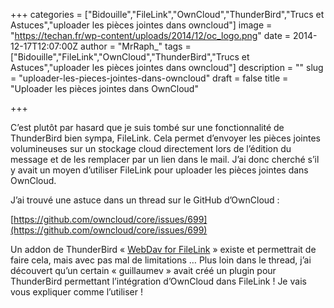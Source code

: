 +++
categories = ["Bidouille","FileLink","OwnCloud","ThunderBird","Trucs et Astuces","uploader les pièces jointes dans owncloud"]
image = "https://techan.fr/wp-content/uploads/2014/12/oc_logo.png"
date = 2014-12-17T12:07:00Z
author = "MrRaph_"
tags = ["Bidouille","FileLink","OwnCloud","ThunderBird","Trucs et Astuces","uploader les pièces jointes dans owncloud"]
description = ""
slug = "uploader-les-pieces-jointes-dans-owncloud"
draft = false
title = "Uploader les pièces jointes dans OwnCloud"

+++


C’est plutôt par hasard que je suis tombé sur une fonctionnalité de ThunderBird bien sympa, FileLink. Cela permet d’envoyer les pièces jointes volumineuses sur un stockage cloud directement lors de l’édition du message et de les remplacer par un lien dans le mail. J’ai donc cherché s’il y avait un moyen d’utiliser FileLink pour uploader les pièces jointes dans OwnCloud.  
  
 J’ai trouvé une astuce dans un thread sur le GitHub d’OwnCloud :

[https://github.com/owncloud/core/issues/699](https://github.com/owncloud/core/issues/699)

Un addon de ThunderBird « [WebDav for FileLink](https://addons.mozilla.org/en-US/thunderbird/addon/webdav-for-filelink/) » existe et permettrait de faire cela, mais avec pas mal de limitations … Plus loin dans le thread, j’ai découvert qu’un certain « guillaumev » avait créé un plugin pour ThunderBird permettant l’intégration d’OwnCloud dans FileLink ! Je vais vous expliquer comme l’utiliser ! 